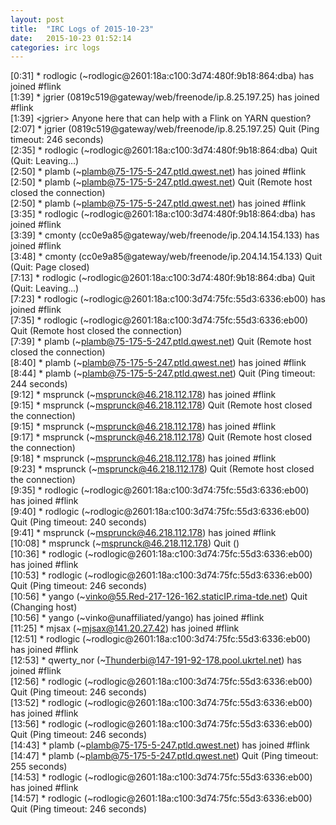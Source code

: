 ```yaml
---
layout: post
title:  "IRC Logs of 2015-10-23"
date:   2015-10-23 01:52:14
categories: irc logs
---
```

<span class="irc-date">[0:31]</span> <span class="irc-green">* rodlogic (~rodlogic@2601:18a:c100:3d74:480f:9b18:864:dba) has joined #flink</span><br />
<span class="irc-date">[1:39]</span> <span class="irc-green">* jgrier (0819c519@gateway/web/freenode/ip.8.25.197.25) has joined #flink</span><br />
<span class="irc-date">[1:39]</span> <span class="irc-black">&lt;jgrier&gt; Anyone here that can help with a Flink on YARN question?</span><br />
<span class="irc-date">[2:07]</span> <span class="irc-navy">* jgrier (0819c519@gateway/web/freenode/ip.8.25.197.25) Quit (Ping timeout: 246 seconds)</span><br />
<span class="irc-date">[2:35]</span> <span class="irc-navy">* rodlogic (~rodlogic@2601:18a:c100:3d74:480f:9b18:864:dba) Quit (Quit: Leaving...)</span><br />
<span class="irc-date">[2:50]</span> <span class="irc-green">* plamb (~plamb@75-175-5-247.ptld.qwest.net) has joined #flink</span><br />
<span class="irc-date">[2:50]</span> <span class="irc-navy">* plamb (~plamb@75-175-5-247.ptld.qwest.net) Quit (Remote host closed the connection)</span><br />
<span class="irc-date">[2:50]</span> <span class="irc-green">* plamb (~plamb@75-175-5-247.ptld.qwest.net) has joined #flink</span><br />
<span class="irc-date">[3:35]</span> <span class="irc-green">* rodlogic (~rodlogic@2601:18a:c100:3d74:480f:9b18:864:dba) has joined #flink</span><br />
<span class="irc-date">[3:39]</span> <span class="irc-green">* cmonty (cc0e9a85@gateway/web/freenode/ip.204.14.154.133) has joined #flink</span><br />
<span class="irc-date">[3:48]</span> <span class="irc-navy">* cmonty (cc0e9a85@gateway/web/freenode/ip.204.14.154.133) Quit (Quit: Page closed)</span><br />
<span class="irc-date">[7:13]</span> <span class="irc-navy">* rodlogic (~rodlogic@2601:18a:c100:3d74:480f:9b18:864:dba) Quit (Quit: Leaving...)</span><br />
<span class="irc-date">[7:23]</span> <span class="irc-green">* rodlogic (~rodlogic@2601:18a:c100:3d74:75fc:55d3:6336:eb00) has joined #flink</span><br />
<span class="irc-date">[7:35]</span> <span class="irc-navy">* rodlogic (~rodlogic@2601:18a:c100:3d74:75fc:55d3:6336:eb00) Quit (Remote host closed the connection)</span><br />
<span class="irc-date">[7:39]</span> <span class="irc-navy">* plamb (~plamb@75-175-5-247.ptld.qwest.net) Quit (Remote host closed the connection)</span><br />
<span class="irc-date">[8:40]</span> <span class="irc-green">* plamb (~plamb@75-175-5-247.ptld.qwest.net) has joined #flink</span><br />
<span class="irc-date">[8:44]</span> <span class="irc-navy">* plamb (~plamb@75-175-5-247.ptld.qwest.net) Quit (Ping timeout: 244 seconds)</span><br />
<span class="irc-date">[9:12]</span> <span class="irc-green">* msprunck (~msprunck@46.218.112.178) has joined #flink</span><br />
<span class="irc-date">[9:15]</span> <span class="irc-navy">* msprunck (~msprunck@46.218.112.178) Quit (Remote host closed the connection)</span><br />
<span class="irc-date">[9:15]</span> <span class="irc-green">* msprunck (~msprunck@46.218.112.178) has joined #flink</span><br />
<span class="irc-date">[9:17]</span> <span class="irc-navy">* msprunck (~msprunck@46.218.112.178) Quit (Remote host closed the connection)</span><br />
<span class="irc-date">[9:18]</span> <span class="irc-green">* msprunck (~msprunck@46.218.112.178) has joined #flink</span><br />
<span class="irc-date">[9:23]</span> <span class="irc-navy">* msprunck (~msprunck@46.218.112.178) Quit (Remote host closed the connection)</span><br />
<span class="irc-date">[9:35]</span> <span class="irc-green">* rodlogic (~rodlogic@2601:18a:c100:3d74:75fc:55d3:6336:eb00) has joined #flink</span><br />
<span class="irc-date">[9:40]</span> <span class="irc-navy">* rodlogic (~rodlogic@2601:18a:c100:3d74:75fc:55d3:6336:eb00) Quit (Ping timeout: 240 seconds)</span><br />
<span class="irc-date">[9:41]</span> <span class="irc-green">* msprunck (~msprunck@46.218.112.178) has joined #flink</span><br />
<span class="irc-date">[10:08]</span> <span class="irc-navy">* msprunck (~msprunck@46.218.112.178) Quit ()</span><br />
<span class="irc-date">[10:36]</span> <span class="irc-green">* rodlogic (~rodlogic@2601:18a:c100:3d74:75fc:55d3:6336:eb00) has joined #flink</span><br />
<span class="irc-date">[10:53]</span> <span class="irc-navy">* rodlogic (~rodlogic@2601:18a:c100:3d74:75fc:55d3:6336:eb00) Quit (Ping timeout: 246 seconds)</span><br />
<span class="irc-date">[10:56]</span> <span class="irc-navy">* yango (~vinko@55.Red-217-126-162.staticIP.rima-tde.net) Quit (Changing host)</span><br />
<span class="irc-date">[10:56]</span> <span class="irc-green">* yango (~vinko@unaffiliated/yango) has joined #flink</span><br />
<span class="irc-date">[11:25]</span> <span class="irc-green">* mjsax (~mjsax@141.20.27.42) has joined #flink</span><br />
<span class="irc-date">[12:51]</span> <span class="irc-green">* rodlogic (~rodlogic@2601:18a:c100:3d74:75fc:55d3:6336:eb00) has joined #flink</span><br />
<span class="irc-date">[12:53]</span> <span class="irc-green">* qwerty_nor (~Thunderbi@147-191-92-178.pool.ukrtel.net) has joined #flink</span><br />
<span class="irc-date">[12:56]</span> <span class="irc-navy">* rodlogic (~rodlogic@2601:18a:c100:3d74:75fc:55d3:6336:eb00) Quit (Ping timeout: 246 seconds)</span><br />
<span class="irc-date">[13:52]</span> <span class="irc-green">* rodlogic (~rodlogic@2601:18a:c100:3d74:75fc:55d3:6336:eb00) has joined #flink</span><br />
<span class="irc-date">[13:56]</span> <span class="irc-navy">* rodlogic (~rodlogic@2601:18a:c100:3d74:75fc:55d3:6336:eb00) Quit (Ping timeout: 246 seconds)</span><br />
<span class="irc-date">[14:43]</span> <span class="irc-green">* plamb (~plamb@75-175-5-247.ptld.qwest.net) has joined #flink</span><br />
<span class="irc-date">[14:47]</span> <span class="irc-navy">* plamb (~plamb@75-175-5-247.ptld.qwest.net) Quit (Ping timeout: 255 seconds)</span><br />
<span class="irc-date">[14:53]</span> <span class="irc-green">* rodlogic (~rodlogic@2601:18a:c100:3d74:75fc:55d3:6336:eb00) has joined #flink</span><br />
<span class="irc-date">[14:57]</span> <span class="irc-navy">* rodlogic (~rodlogic@2601:18a:c100:3d74:75fc:55d3:6336:eb00) Quit (Ping timeout: 246 seconds)</span><br />
